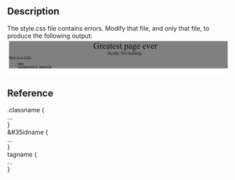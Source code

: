 ## Description
The style.css file contains errors. Modify that file, and only that file, to produce the following output:
![goal](screenshot.png)

## Reference

.classname {  
    ...  
}  
&#35idname {  
    ...  
}  
tagname {  
    ...  
}